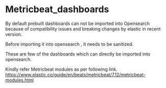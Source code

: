 # Metricbeat_dashboards

By default prebuilt dashboards can not be imported into Opensearch because of compatibility issues and breaking changes by elastic in recent version. 

Before importing it into opensearch , it needs to be sanitized. 

These are few of the dashboards which can directly be imported into opensearch.

Kindly refer Metricbeat modules as per following link.
https://www.elastic.co/guide/en/beats/metricbeat/7.12/metricbeat-modules.html
